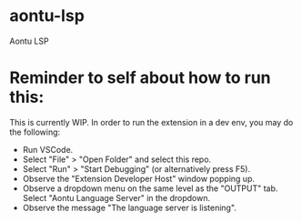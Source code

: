 # aontu-lsp
Aontu LSP

# Reminder to self about how to run this:
This is currently WIP. In order to run the extension in a dev env, you may do the following:
- Run VSCode.
- Select "File" > "Open Folder" and select this repo.
- Select "Run" > "Start Debugging" (or alternatively press F5).
- Observe the "Extension Developer Host" window popping up.
- Observe a dropdown menu on the same level as the "OUTPUT" tab. Select "Aontu Language Server" in the dropdown.
- Observe the message "The language server is listening".
